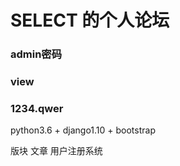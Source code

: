 # SELECT 的个人论坛
### admin密码
### view
### 1234.qwer

python3.6 + django1.10 + bootstrap

版块
文章
用户注册系统
